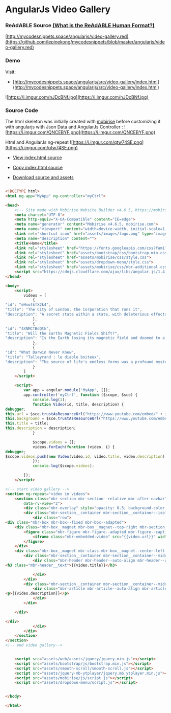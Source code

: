 
# AngularJs Video Gallery


### ReAdABLE Source [(What is the ReAdABLE Human Format?)](http://readablehumanformat.com)

[http://mycodesnippets.space/angularjs/video-gallery.red](https://github.com/lepinekong/mycodesnippets/blob/master/angularjs/video-gallery.red)


### Demo

Visit: 
- [http://mycodesnippets.space/angularjs/src/video-gallery/index.html](http://mycodesnippets.space/angularjs/src/video-gallery/index.html)
                        
![https://i.imgur.com/nJDcBNf.jpg](https://i.imgur.com/nJDcBNf.jpg)
                    

### Source Code

The html skeleton was initially created with [mobirise](https://mobirise.com/) 
before customizing it with angularjs 
with Json Data and AngularJs Controller : 
![https://i.imgur.com/QNCEBYF.png](https://i.imgur.com/QNCEBYF.png)
                    
Html and AngularJs ng-repeat
![https://i.imgur.com/qtw74SE.png](https://i.imgur.com/qtw74SE.png)
                    
- [View index.html source](https://github.com/lepinekong/mycodesnippets/blob/master/angularjs/src/video-gallery/index.html)
                        
- [Copy index.html source](https://raw.githubusercontent.com/lepinekong/mycodesnippets/master/angularjs/src/video-gallery/index.html)
                        
- [Download source and assets](https://github.com/lepinekong/mycodesnippets/blob/master/angularjs/src/video-gallery.zip)
                        


```html

<!DOCTYPE html>
<html ng-app="MyApp" ng-controller="myCtrl">

<head>
    <!-- Site made with Mobirise Website Builder v4.6.5, https://mobirise.com -->
    <meta charset="UTF-8">
    <meta http-equiv="X-UA-Compatible" content="IE=edge">
    <meta name="generator" content="Mobirise v4.6.5, mobirise.com">
    <meta name="viewport" content="width=device-width, initial-scale=1, minimum-scale=1">
    <link rel="shortcut icon" href="assets/images/logo.png" type="image/x-icon">
    <meta name="description" content="">
    <title>Home</title>
    <link rel="stylesheet" href="https://fonts.googleapis.com/css?family=Roboto:700,400&subset=cyrillic,latin,greek,vietnamese">
    <link rel="stylesheet" href="assets/bootstrap/css/bootstrap.min.css">
    <link rel="stylesheet" href="assets/mobirise/css/style.css">
    <link rel="stylesheet" href="assets/dropdown-menu/style.css">
    <link rel="stylesheet" href="assets/mobirise/css/mbr-additional.css" type="text/css">
    <script src="https://cdnjs.cloudflare.com/ajax/libs/angular.js/1.4.3/angular.min.js"></script>
</head>

<body>
    <script>
        videos = [
            {
"id": "eHnwtkfX2k4",
"title": "The City of London, the Corporation that runs it",
"description": "A secret state within a state, with deleterious effects on democracy, politics and economics in London, the country, and the world, for the City is joint headquarters with Wall Street of global finance capital. In short, 'Secret City' isn't just a film for Londoners - especially in these times of crisis, the role of the City concerns everyone everywhere."
            },
            {
"id": "4XNMCTBdQtk",
"title": "Will the Earths Magnetic Fields Shift?",
"description": "Is the Earth losing its magnetic field and doomed to a fate similar to Mars? Many scientists believe the answer lies in paleomagnetic data, and that this weakening may be a precursor to a magnetic field reversal."
            },
            {
"id": "What Darwin Never Knew",
"title": "Talleyrand : le diable boiteux",
"description": "The source of life's endless forms was a profound mystery until Charles Darwin's revolutionary idea of natural selection. NOVA reveals answers to the riddles that Darwin couldn't explain."
            }
        ]
    </script>

    <script>
        var app = angular.module('MyApp', []);
        app.controller('myCtrl', function ($scope, $sce) {
            console.log(1);
            function Video(id, title, description) {
debugger;
this.url = $sce.trustAsResourceUrl("https://www.youtube.com/embed/" + id + "?rel=0&amp;amp;showinfo=0&amp;autoplay=0&amp;loop=0");
this.background = $sce.trustAsResourceUrl("https://www.youtube.com/embed/" + id + "?rel=0&amp;amp;showinfo=0&amp;autoplay=0&amp;loop=0");
this.title = title;
this.description = description;
            }

            $scope.videos = [];
            videos.forEach(function (video, i) {
debugger;
$scope.videos.push(new Video(video.id, video.title, video.description));
            });
            console.log($scope.videos);

        });
    </script>

<!-- start video gallery -->
<section ng-repeat="video in videos">
    <section class="mbr-section mbr-section--relative mbr-after-navbar" id="msg-box5-1" data-bg-video="{{video.background}}"
        data-rv-view="2">
        <div class="mbr-overlay" style="opacity: 0.5; background-color: rgb(34, 34, 34);"></div>
        <div class="mbr-section__container mbr-section__container--isolated container" style="padding-top: 93px; padding-bottom: 93px;">
            <div class="row">
<div class="mbr-box mbr-box--fixed mbr-box--adapted">
    <div class="mbr-box__magnet mbr-box__magnet--top-right mbr-section__left col-sm-6 image-size" style="width: 50%;">
        <figure class="mbr-figure mbr-figure--adapted mbr-figure--caption-inside-bottom mbr-figure--full-width">
            <iframe class="mbr-embedded-video" src="{{video.url}}" width="1280" height="720" frameborder="0" allowfullscreen></iframe>
        </figure>
    </div>
    <div class="mbr-box__magnet mbr-class-mbr-box__magnet--center-left col-sm-6 content-size mbr-section__right">
        <div class="mbr-section__container mbr-section__container--middle">
            <div class="mbr-header mbr-header--auto-align mbr-header--wysiwyg">
<h3 class="mbr-header__text">{{video.title}}</h3>

            </div>
        </div>
        <div class="mbr-section__container mbr-section__container--middle">
            <div class="mbr-article mbr-article--auto-align mbr-article--wysiwyg">
<p>{{video.description}}</p>
            </div>
        </div>

    </div>

</div>
            </div>
        </div>
    </section>
</section>
<!-- end video gallery-->


    <script src="assets/web/assets/jquery/jquery.min.js"></script>
    <script src="assets/bootstrap/js/bootstrap.min.js"></script>
    <script src="assets/smooth-scroll/smooth-scroll.js"></script>
    <script src="assets/jquery-mb-ytplayer/jquery.mb.ytplayer.min.js"></script>
    <script src="assets/mobirise/js/script.js"></script>
    <script src="assets/dropdown-menu/script.js"></script>


</body>

</html>
        
```



